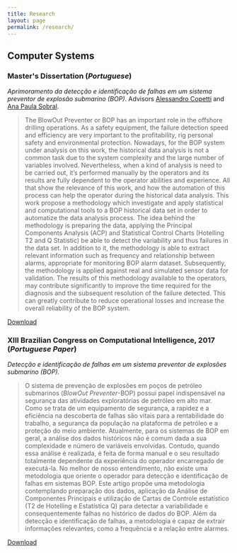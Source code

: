 ```yaml
---
title: Research
layout: page
permalink: /research/
---
```


## Computer Systems

### Master's Dissertation (_Portuguese_)
_Aprimoramento da detecção e identificação de falhas em um sistema preventor de explosão submarino (BOP)_. 
Advisors [Alessandro Copetti](http://lattes.cnpq.br/5271157397202980) and [Ana Paula Sobral](http://lattes.cnpq.br/4370410680845541). 

>The BlowOut Preventer or BOP has an important role in the offshore drilling operations. As a safety equipment, the failure detection speed and efficiency are very important to the profitability, rig personal safety and environmental protection. Nowadays, for the BOP system under analysis on this work, the historical data analysis is not a common task due to the system complexity and the large number of variables involved. Nevertheless, when a kind of analysis is need to be carried out, it’s performed manually by the operators and its results are fully dependent to the operator abilities and experience. All that show the relevance of this work, and how the automation of this process can help the operator during the historical data analysis. This work propose a methodology which investigate and apply statistical and computational tools to a BOP historical data set in order to automatize the data analysis process. The idea behind the methodology is preparing the data, applying the Principal Components Analysis (ACP) and Statistical Control Charts (Hotelling T2 and Q Statistic) be able to detect the variability and thus failures in the data set. In addition to it, the methodology is able to extract relevant information such as frequency and relationship between alarms, appropriate for monitoring BOP alarm dataset. Subsequently, the methodology is applied against real and simulated sensor data for validation. The results of this methodology available to the operators, may contribute significantly to improve the time required for the diagnosis and the subsequent resolution of the failure detected. This can greatly contribute to reduce operational losses and increase the overall reliability of the BOP system.

[Download](https://vandersonpc.github.io/files/dissertation.pdf)

### XIII Brazilian Congress on Computational Intelligence, 2017 (_Portuguese Paper_)

_Detecção e identificação de falhas em um sistema preventor de explosões submarino (BOP)._ 

>O sistema de prevenção de explosões em poços de petróleo submarinos (_BlowOut Preventer_-BOP) possui papel indispensável na segurança das atividades exploratórias de petróleo em alto mar. Como se trata de um equipamento de segurança, a rapidez e a eficiência na descoberta de falhas são vitais para a rentabilidade do trabalho, a segurança da população na plataforma de petróleo e a proteção do meio ambiente. Atualmente, para os sistemas de BOP em geral, a análise dos dados históricos não é comum dada a sua complexidade e número de variáveis envolvidas. Contudo, quando essa análise é realizada, é feita de forma manual e o seu resultado totalmente dependente da experiência do operador encarregado de executá-la. No melhor de nosso entendimento, não existe uma metodologia que oriente o operador para detecção e identificação de falhas em sistemas BOP. Este artigo propõe uma metodologia contemplando preparação dos dados, aplicação da Análise de Componentes Principais e utilização de Cartas de Controle estatístico (T2 de Hotelling e Estatística Q) para detectar a variabilidade e consequentemente falhas no histórico de dados do BOP. Além da detecção e identificação de falhas, a metodologia é capaz de extrair informações relevantes, como a frequência e a relação entre alarmes. 

[Download](https://vandersonpc.github.io/files/dissertation.pdf)